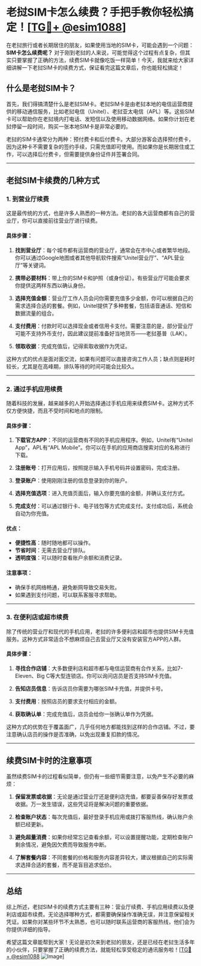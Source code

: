 # 老挝SIM卡怎么续费？手把手教你轻松搞定！[[TG💪+ @esim1088](https://t.me/s/esim1088)]

在老挝旅行或者长期居住的朋友，如果使用当地的SIM卡，可能会遇到一个问题：**SIM卡怎么续费呢？** 对于刚到老挝的人来说，可能觉得这个过程有点复杂，但其实只要掌握了正确的方法，续费SIM卡就像吃饭一样简单！今天，我就来给大家详细讲解一下老挝SIM卡的续费方式，保证看完这篇文章后，你也能轻松搞定！

## 什么是老挝SIM卡？

首先，我们得搞清楚什么是老挝SIM卡。老挝SIM卡是由老挝本地的电信运营商提供的移动通信服务，比如老挝电信（Unitel）、老挝亚太电信（APL）等。这些SIM卡可以帮助你在老挝境内打电话、发短信以及使用移动数据网络。如果你计划在老挝停留一段时间，购买一张本地SIM卡是非常必要的。

老挝的SIM卡通常分为两种：预付费卡和后付费卡。大部分游客会选择预付费卡，因为这种卡不需要复杂的签约手续，只需充值即可使用。而如果你是长期居住或工作，可以选择后付费卡，但需要提供身份证件并签署合同。

---

## 老挝SIM卡续费的几种方式

### 1. 到营业厅续费

这是最传统的方式，也是许多人熟悉的一种方法。老挝的各大运营商都有自己的营业厅，你可以直接前往营业厅进行续费。

#### 具体步骤：
1. **找到营业厅**：每个城市都有运营商的营业厅，通常会在市中心或者繁华地段。你可以通过Google地图或者其他导航软件搜索“Unitel营业厅”、“APL营业厅”等关键词。
   
2. **携带必要材料**：带上你的SIM卡和护照（或身份证）。有些营业厅可能会要求你提供这两样东西以确认身份。

3. **选择充值金额**：营业厅工作人员会问你需要充值多少金额，你可以根据自己的需求选择合适的套餐。例如，Unitel提供了多种套餐，包括语音通话、短信和数据流量的组合。

4. **支付费用**：付款时可以选择现金或者信用卡支付。需要注意的是，部分营业厅可能不支持外币支付，因此建议提前准备好当地货币——老挝基普（LAK）。

5. **领取收据**：完成充值后，记得索取收据作为凭证。

这种方式的优点是面对面交流，如果有问题可以直接咨询工作人员；缺点则是耗时较长，尤其是在高峰期，排队等待的时间可能会比较久。

---

### 2. 通过手机应用续费

随着科技的发展，越来越多的人开始选择通过手机应用来续费SIM卡。这种方式不仅方便快捷，而且不受时间和地点的限制。

#### 具体步骤：
1. **下载官方APP**：不同的运营商有不同的手机应用程序。例如，Unitel有“Unitel App”，APL有“APL Mobile”。你可以在手机的应用商店搜索对应的名称进行下载。

2. **注册账号**：打开应用后，按照提示输入手机号码并设置密码，完成注册。

3. **登录账户**：使用刚刚注册的信息登录到你的账户。

4. **选择充值选项**：进入充值页面后，输入你要充值的金额，并确认支付方式。

5. **完成支付**：可以通过银行卡、电子钱包等方式完成支付。支付成功后，系统会自动为你充值。

#### 优点：
- **便捷性高**：随时随地都可以操作。
- **节省时间**：无需去营业厅排队。
- **透明度强**：可以随时查看账户余额和消费记录。

#### 注意事项：
- 确保手机网络畅通，避免断网导致交易失败。
- 如果遇到支付问题，可以联系客服寻求帮助。

---

### 3. 在便利店或超市续费

除了传统的营业厅和现代的手机应用，老挝的许多便利店和超市也提供SIM卡充值服务。这种方式非常适合不想麻烦自己去营业厅又没有安装官方APP的人群。

#### 具体步骤：
1. **寻找合作店铺**：大多数便利店和超市都与电信运营商有合作关系，比如7-Eleven、Big C等大型连锁店。你可以询问店员是否支持SIM卡充值。

2. **告知店员信息**：告诉店员你需要为哪张SIM卡充值，并提供卡号。

3. **支付费用**：按照店员的要求支付相应的金额。

4. **获取确认单**：完成充值后，店员会给你一张确认单作为凭据。

这种方式的优势在于覆盖面广，几乎任何地方都能找到这样的合作店铺。不过，要注意确认店员的操作是否准确，以免出现重复扣款的情况。

---

## 续费SIM卡时的注意事项

虽然续费SIM卡的过程看似简单，但仍有一些细节需要注意，以免产生不必要的麻烦：

1. **保留发票或收据**：无论是通过营业厅还是便利店充值，都要妥善保存好发票或收据。万一发生错误，这些凭证将是解决问题的重要依据。

2. **检查账户状态**：每次充值后，最好登录手机应用或拨打客服热线，确认账户余额已经更新。

3. **避免超量消费**：如果你经常忘记查看余额，可以设置提醒功能，定期检查账户剩余情况，避免因欠费而导致服务中断。

4. **了解套餐内容**：不同套餐的价格和服务内容差异较大，建议根据自己的实际需求选择合适的套餐，而不是盲目追求低价。

---

## 总结

综上所述，老挝SIM卡的续费方式主要有三种：营业厅续费、手机应用续费以及便利店或超市续费。无论选择哪种方式，都需要确保操作准确无误，并注意保留相关凭证。如果你对某些环节不太熟悉，也可以随时联系运营商的客服热线，他们会为你提供详细的指导。

希望这篇文章能帮到大家！无论是初次来到老挝的朋友，还是已经在老挝生活多年的小伙伴，只要掌握了正确的续费方法，就能轻松享受稳定的通讯服务啦！[[TG💪+ @esim1088](https://t.me/s/esim1088) ![Image](https://i.postimg.cc/4NQfJmqS/Snipaste-2025-05-13-00-14-12.png)]